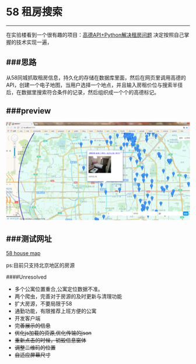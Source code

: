 # 58 租房搜索
----------------------------

在实验楼看到一个很有趣的项目：[高德API+Python解决租房问题](https://www.shiyanlou.com/courses/599/labs/1978/document)
决定按照自己掌握的技术实现一遍，

###思路
-----------------
从58同城抓取租房信息，持久化的存储在数据库里面，然后在网页里调用高德的API，创建一个电子地图，当用户选择一个地点，并且输入房租价位与搜索半径后，在数据里搜索符合条件的记录，然后组织成一个个的高德标记。

###preview
--------------------
![result.png](result.png)

###测试网址
------------------------

[58 house map](http://139.224.194.154:8080/58HouseMap/)

ps:目前只支持北京地区的房源

####Unresolved
* 多个公寓位置重合,公寓定位数据不准。
* 两个爬虫，完善对于房源的及时更新与清理功能
* 扩大房源，不要局限于58
* 通勤功能，有限推荐上班方便的公寓
* 开发客户端
* <del>完善展示的信息</del>
* <del>优化js加载的资源,优化传输的json</del>
* <del>重新点击的时候，销毁信息窗体</del>
* <del>调整二维码的位置</del>
* <del>自适应屏幕尺寸</del>
